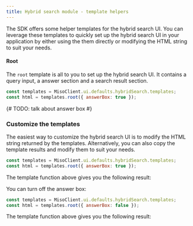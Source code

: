 ```yaml
---
title: Hybrid search module - template helpers
---
```


The SDK offers some helper templates for the hybrid search UI. You can leverage these templates to quickly set up the hybrid search UI in your application by either using the them directly or modifying the HTML string to suit your needs.

#### Root

The `root` template is all to you to set up the hybrid search UI. It contains a query input, a answer section and a search result section.

```js
const templates = MisoClient.ui.defaults.hybridSearch.templates;
const html = templates.root({ answerBox: true });
```

{# TODO: talk about answer box #}

### Customize the templates

The easiest way to customize the hybrid search UI is to modify the HTML string returned by the templates. Alternatively, you can also copy the template results and modify them to suit your needs.

```js
const templates = MisoClient.ui.defaults.hybridSearch.templates;
const html = templates.root({ answerBox: true });
```

The template function above gives you the following result:

<miso-sdk-html-template request="ui.defaults.hybridSearch.templates.root({ answerBox: true })"></miso-sdk-html-template>

You can turn off the answer box:

```js
const templates = MisoClient.ui.defaults.hybridSearch.templates;
const html = templates.root({ answerBox: false });
```

The template function above gives you the following result:

<miso-sdk-html-template request="ui.defaults.hybridSearch.templates.root({ answerBox: false })"></miso-sdk-html-template>
